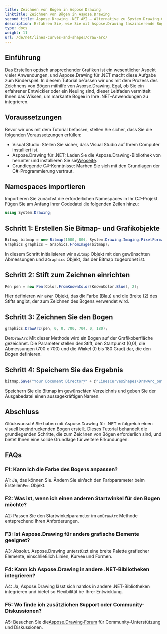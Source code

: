 ```yaml
---
title: Zeichnen von Bögen in Aspose.Drawing
linktitle: Zeichnen von Bögen in Aspose.Drawing
second_title: Aspose.Drawing .NET API – Alternative zu System.Drawing.Common
description: Erfahren Sie, wie Sie mit Aspose.Drawing faszinierende Bögen in .NET-Anwendungen zeichnen. Befolgen Sie unsere Schritt-für-Schritt-Anleitung für atemberaubende visuelle Ergebnisse.
type: docs
weight: 11
url: /de/net/lines-curves-and-shapes/draw-arc/
---
```

## Einführung

Das Erstellen optisch ansprechender Grafiken ist ein wesentlicher Aspekt vieler Anwendungen, und Aspose.Drawing für .NET macht diese Aufgabe zum Kinderspiel. In diesem Tutorial befassen wir uns mit dem Prozess des Zeichnens von Bögen mithilfe von Aspose.Drawing. Egal, ob Sie ein erfahrener Entwickler oder ein Neuling sind, dieser Leitfaden vermittelt Ihnen das Wissen, um markante Bögen in Ihre .NET-Anwendungen zu integrieren.

## Voraussetzungen

Bevor wir uns mit dem Tutorial befassen, stellen Sie sicher, dass Sie die folgenden Voraussetzungen erfüllen:

- Visual Studio: Stellen Sie sicher, dass Visual Studio auf Ihrem Computer installiert ist.
-  Aspose.Drawing für .NET: Laden Sie die Aspose.Drawing-Bibliothek von herunter und installieren Sie sie[Webseite](https://releases.aspose.com/drawing/net/).
- Grundlegende C#-Kenntnisse: Machen Sie sich mit den Grundlagen der C#-Programmierung vertraut.

## Namespaces importieren

Importieren Sie zunächst die erforderlichen Namespaces in Ihr C#-Projekt. Fügen Sie am Anfang Ihrer Codedatei die folgenden Zeilen hinzu:

```csharp
using System.Drawing;
```

## Schritt 1: Erstellen Sie Bitmap- und Grafikobjekte

```csharp
Bitmap bitmap = new Bitmap(1000, 800, System.Drawing.Imaging.PixelFormat.Format32bppPArgb);
Graphics graphics = Graphics.FromImage(bitmap);
```

 In diesem Schritt initialisieren wir a`Bitmap` Objekt mit den gewünschten Abmessungen und a`Graphics` Objekt, das der Bitmap zugeordnet ist.

## Schritt 2: Stift zum Zeichnen einrichten

```csharp
Pen pen = new Pen(Color.FromKnownColor(KnownColor.Blue), 2);
```

 Hier definieren wir a`Pen` Objekt, das die Farbe (Blau) und die Breite (2) des Stifts angibt, der zum Zeichnen des Bogens verwendet wird.

## Schritt 3: Zeichnen Sie den Bogen

```csharp
graphics.DrawArc(pen, 0, 0, 700, 700, 0, 180);
```

 Der`DrawArc` Mit dieser Methode wird ein Bogen auf der Grafikoberfläche gezeichnet. Die Parameter stellen den Stift, den Startpunkt (0,0), die Abmessungen (700 x 700) und die Winkel (0 bis 180 Grad) dar, die den Bogen definieren.

## Schritt 4: Speichern Sie das Ergebnis

```csharp
bitmap.Save("Your Document Directory" + @"LinesCurvesShapes\DrawArc_out.png");
```

Speichern Sie die Bitmap im gewünschten Verzeichnis und geben Sie der Ausgabedatei einen aussagekräftigen Namen.

## Abschluss

Glückwunsch! Sie haben mit Aspose.Drawing für .NET erfolgreich einen visuell beeindruckenden Bogen erstellt. Dieses Tutorial behandelt die grundlegenden Schritte, die zum Zeichnen von Bögen erforderlich sind, und bietet Ihnen eine solide Grundlage für weitere Erkundungen.

## FAQs

### F1: Kann ich die Farbe des Bogens anpassen?

 A1: Ja, das können Sie. Ändern Sie einfach den Farbparameter beim Erstellen`Pen` Objekt.

### F2: Was ist, wenn ich einen anderen Startwinkel für den Bogen möchte?

 A2: Passen Sie den Startwinkelparameter im an`DrawArc` Methode entsprechend Ihren Anforderungen.

### F3: Ist Aspose.Drawing für andere grafische Elemente geeignet?

A3: Absolut. Aspose.Drawing unterstützt eine breite Palette grafischer Elemente, einschließlich Linien, Kurven und Formen.

### F4: Kann ich Aspose.Drawing in andere .NET-Bibliotheken integrieren?

A4: Ja, Aspose.Drawing lässt sich nahtlos in andere .NET-Bibliotheken integrieren und bietet so Flexibilität bei Ihrer Entwicklung.

### F5: Wo finde ich zusätzlichen Support oder Community-Diskussionen?

 A5: Besuchen Sie die[Aspose.Drawing-Forum](https://forum.aspose.com/c/diagram/17) für Community-Unterstützung und Diskussionen.